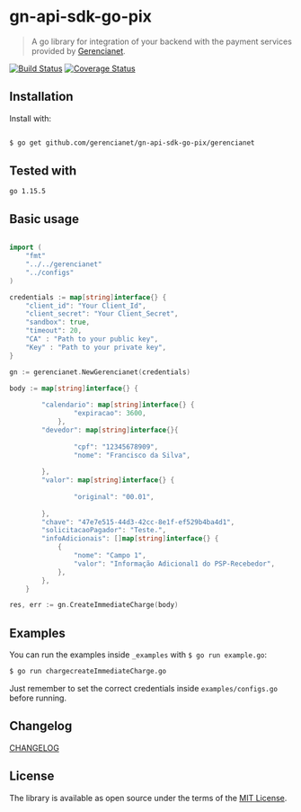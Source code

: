 # gn-api-sdk-go-pix

> A go library for integration of your backend with the payment services
provided by [Gerencianet](http://gerencianet.com.br).

[![Build Status](https://travis-ci.org/gerencianet/gn-api-sdk-go.svg)](https://travis-ci.org/gerencianet/gn-api-sdk-go)
[![Coverage Status](https://coveralls.io/repos/github/gerencianet/gn-api-sdk-go/badge.svg?branch=master)](https://coveralls.io/github/gerencianet/gn-api-sdk-go?branch=master)

## Installation

Install with:

```bash

$ go get github.com/gerencianet/gn-api-sdk-go-pix/gerencianet
```
## Tested with
```
go 1.15.5

```
## Basic usage

```go

import (
	"fmt"
	"../../gerencianet"
	"../configs"
)

credentials := map[string]interface{} {
    "client_id": "Your Client_Id",
	"client_secret": "Your Client_Secret",
	"sandbox": true,
	"timeout": 20,
	"CA" : "Path to your public key",
	"Key" : "Path to your private key",
}

gn := gerencianet.NewGerencianet(credentials)

body := map[string]interface{} {
		
		"calendario": map[string]interface{} {
				"expiracao": 3600,
			},
		"devedor": map[string]interface{}{
			
				"cpf": "12345678909",
				"nome": "Francisco da Silva",
			
		},
		"valor": map[string]interface{} {
			
				"original": "00.01",
			
		},
		"chave": "47e7e515-44d3-42cc-8e1f-ef529b4ba4d1",
		"solicitacaoPagador": "Teste.",
		"infoAdicionais": []map[string]interface{} {
			{
				"nome": "Campo 1",
				"valor": "Informação Adicional1 do PSP-Recebedor",
			},
		},
	}

res, err := gn.CreateImmediateCharge(body)

```

## Examples

You can run the examples inside `_examples` with
`$ go run example.go`:

```bash
$ go run chargecreateImmediateCharge.go
```

Just remember to set the correct credentials inside `examples/configs.go` before running.



## Changelog

[CHANGELOG](CHANGELOG.md)


## License

The library is available as open source under the terms of the [MIT License](LICENSE).
